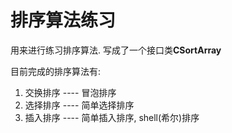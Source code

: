 # 排序算法练习

用来进行练习排序算法. 写成了一个接口类**CSortArray**

目前完成的排序算法有:

1. 交换排序 ---- 冒泡排序
2. 选择排序 ---- 简单选择排序
3. 插入排序 ---- 简单插入排序, shell(希尔)排序